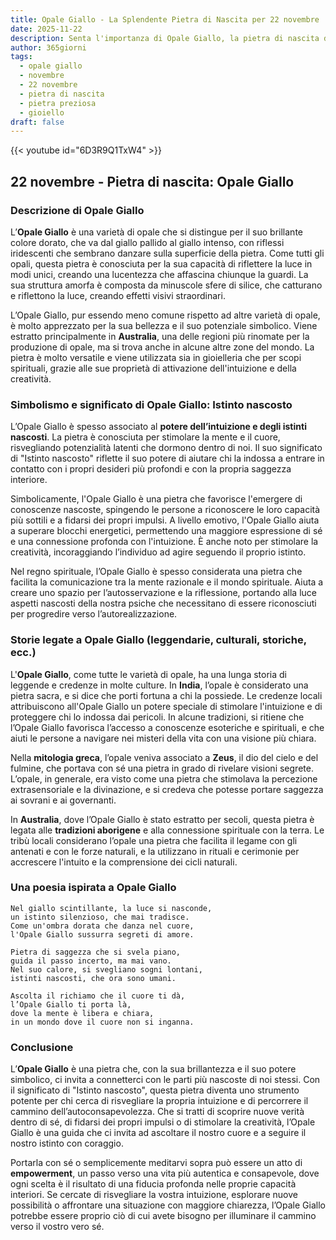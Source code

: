 ```yaml
---
title: Opale Giallo - La Splendente Pietra di Nascita per 22 novembre
date: 2025-11-22
description: Senta l'importanza di Opale Giallo, la pietra di nascita di 22 novembre che simboleggia Istinto nascosto. Lasci che la sua bellezza e il suo significato illuminino la sua giornata.
author: 365giorni
tags:
  - opale giallo
  - novembre
  - 22 novembre
  - pietra di nascita
  - pietra preziosa
  - gioiello
draft: false
---
```


{{< youtube id="6D3R9Q1TxW4" >}}

## 22 novembre - Pietra di nascita: Opale Giallo

### Descrizione di Opale Giallo

L’**Opale Giallo** è una varietà di opale che si distingue per il suo brillante colore dorato, che va dal giallo pallido al giallo intenso, con riflessi iridescenti che sembrano danzare sulla superficie della pietra. Come tutti gli opali, questa pietra è conosciuta per la sua capacità di riflettere la luce in modi unici, creando una lucentezza che affascina chiunque la guardi. La sua struttura amorfa è composta da minuscole sfere di silice, che catturano e riflettono la luce, creando effetti visivi straordinari.

L’Opale Giallo, pur essendo meno comune rispetto ad altre varietà di opale, è molto apprezzato per la sua bellezza e il suo potenziale simbolico. Viene estratto principalmente in **Australia**, una delle regioni più rinomate per la produzione di opale, ma si trova anche in alcune altre zone del mondo. La pietra è molto versatile e viene utilizzata sia in gioielleria che per scopi spirituali, grazie alle sue proprietà di attivazione dell'intuizione e della creatività.

### Simbolismo e significato di Opale Giallo: Istinto nascosto

L’Opale Giallo è spesso associato al **potere dell’intuizione e degli istinti nascosti**. La pietra è conosciuta per stimolare la mente e il cuore, risvegliando potenzialità latenti che dormono dentro di noi. Il suo significato di "Istinto nascosto" riflette il suo potere di aiutare chi la indossa a entrare in contatto con i propri desideri più profondi e con la propria saggezza interiore.

Simbolicamente, l'Opale Giallo è una pietra che favorisce l'emergere di conoscenze nascoste, spingendo le persone a riconoscere le loro capacità più sottili e a fidarsi dei propri impulsi. A livello emotivo, l'Opale Giallo aiuta a superare blocchi energetici, permettendo una maggiore espressione di sé e una connessione profonda con l'intuizione. È anche noto per stimolare la creatività, incoraggiando l’individuo ad agire seguendo il proprio istinto.

Nel regno spirituale, l’Opale Giallo è spesso considerata una pietra che facilita la comunicazione tra la mente razionale e il mondo spirituale. Aiuta a creare uno spazio per l’autosservazione e la riflessione, portando alla luce aspetti nascosti della nostra psiche che necessitano di essere riconosciuti per progredire verso l’autorealizzazione.

### Storie legate a Opale Giallo (leggendarie, culturali, storiche, ecc.)

L'**Opale Giallo**, come tutte le varietà di opale, ha una lunga storia di leggende e credenze in molte culture. In **India**, l’opale è considerato una pietra sacra, e si dice che porti fortuna a chi la possiede. Le credenze locali attribuiscono all'Opale Giallo un potere speciale di stimolare l'intuizione e di proteggere chi lo indossa dai pericoli. In alcune tradizioni, si ritiene che l’Opale Giallo favorisca l’accesso a conoscenze esoteriche e spirituali, e che aiuti le persone a navigare nei misteri della vita con una visione più chiara.

Nella **mitologia greca**, l’opale veniva associato a **Zeus**, il dio del cielo e del fulmine, che portava con sé una pietra in grado di rivelare visioni segrete. L’opale, in generale, era visto come una pietra che stimolava la percezione extrasensoriale e la divinazione, e si credeva che potesse portare saggezza ai sovrani e ai governanti.

In **Australia**, dove l’Opale Giallo è stato estratto per secoli, questa pietra è legata alle **tradizioni aborigene** e alla connessione spirituale con la terra. Le tribù locali considerano l’opale una pietra che facilita il legame con gli antenati e con le forze naturali, e la utilizzano in rituali e cerimonie per accrescere l'intuito e la comprensione dei cicli naturali.

### Una poesia ispirata a Opale Giallo

```
Nel giallo scintillante, la luce si nasconde,
un istinto silenzioso, che mai tradisce.
Come un'ombra dorata che danza nel cuore,
l'Opale Giallo sussurra segreti di amore.

Pietra di saggezza che si svela piano,
guida il passo incerto, ma mai vano.
Nel suo calore, si svegliano sogni lontani,
istinti nascosti, che ora sono umani.

Ascolta il richiamo che il cuore ti dà,
l’Opale Giallo ti porta là,
dove la mente è libera e chiara,
in un mondo dove il cuore non si inganna.
```

### Conclusione

L’**Opale Giallo** è una pietra che, con la sua brillantezza e il suo potere simbolico, ci invita a connetterci con le parti più nascoste di noi stessi. Con il significato di "Istinto nascosto", questa pietra diventa uno strumento potente per chi cerca di risvegliare la propria intuizione e di percorrere il cammino dell’autoconsapevolezza. Che si tratti di scoprire nuove verità dentro di sé, di fidarsi dei propri impulsi o di stimolare la creatività, l’Opale Giallo è una guida che ci invita ad ascoltare il nostro cuore e a seguire il nostro istinto con coraggio.

Portarla con sé o semplicemente meditarvi sopra può essere un atto di **empowerment**, un passo verso una vita più autentica e consapevole, dove ogni scelta è il risultato di una fiducia profonda nelle proprie capacità interiori. Se cercate di risvegliare la vostra intuizione, esplorare nuove possibilità o affrontare una situazione con maggiore chiarezza, l’Opale Giallo potrebbe essere proprio ciò di cui avete bisogno per illuminare il cammino verso il vostro vero sé.